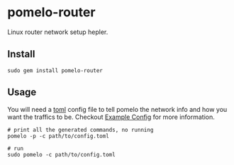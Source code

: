 # pomelo-router
Linux router network setup hepler.


## Install

````
sudo gem install pomelo-router
````

## Usage
You will need a [toml](https://github.com/toml-lang/toml) config file to tell pomelo the network info and how you want the traffics to be. Checkout [Example Config](https://github.com/leonchen/pomelo/blob/master/config.toml.example) for more information.

````
# print all the generated commands, no running
pomelo -p -c path/to/config.toml

# run 
sudo pomelo -c path/to/config.toml
````
